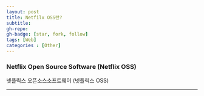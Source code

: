 ```yaml
---
layout: post
title: Netfilx OSS란?
subtitle: 
gh-repo: 
gh-badge: [star, fork, follow]
tags: [Web]
categories : [Other]
---
```


### Netflix Open Source Software (Netflix OSS)
넷플릭스 오픈소스소프트웨어 (넷플릭스 OSS)

---

